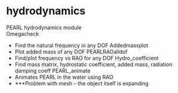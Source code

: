 # hydrodynamics
PEARL hydrodynamics module  
Omegacheck  
* Find the natural frequency in any DOF
Addedmassplot   
* Plot added mass of any DOF
PEARLRAOalldof  
* Find/plot frequency vs RAO for any DOF
Hydro_coefficient  
* Find mass matrix, hydrostatic coefficient, added mass, radiation damping coeff
PEARL_animate  
* Animates PEARL in the water using RAO
* ***Problem with mesh – the object itself is expanding

